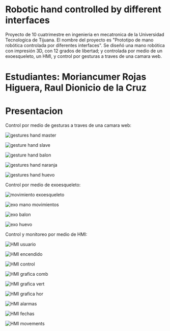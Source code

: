 # Robotic hand controlled by different interfaces

  Proyecto de 10 cuatrimestre en ingenieria en mecatronica de la Universidad Tecnologica de Tijuana.
  El nombre del proyecto es "Prototipo de mano robótica controlada por diferentes interfaces".
  Se diseñó una mano robótica con impresión 3D, con 12 grados de libertad; y controlada por medio de un exoesqueleto,
  un HMI, y control por gesturas a traves de una camara web. 
  
# Estudiantes: Moriancumer Rojas Higuera, Raul Dionicio de la Cruz

# Presentacion

Control por medio de gesturas a traves de una camara web:
  
![gestures hand master](https://user-images.githubusercontent.com/82742790/115182570-09327000-a08f-11eb-8371-044b759c23e6.gif)

![gesture hand slave](https://user-images.githubusercontent.com/82742790/115182590-14859b80-a08f-11eb-86ae-44aebf3ac0c3.gif)

![gesture hand balon](https://user-images.githubusercontent.com/82742790/115182617-2109f400-a08f-11eb-962e-164def2e56a7.gif)

![gestures hand naranja](https://user-images.githubusercontent.com/82742790/115182632-26673e80-a08f-11eb-9a16-1443bdccc53b.gif)

![gestures hand huevo](https://user-images.githubusercontent.com/82742790/115182644-2b2bf280-a08f-11eb-8871-a444a09ac431.gif)

Control por medio de exoesqueleto:
  
![movimiento exoesqueleto](https://user-images.githubusercontent.com/82742790/115182776-6a5a4380-a08f-11eb-9772-e4c7208a5a15.gif)

![exo mano movimientos](https://user-images.githubusercontent.com/82742790/115182670-367f1e00-a08f-11eb-87f2-3276b94910a5.gif)

![exo balon](https://user-images.githubusercontent.com/82742790/115182795-70e8bb00-a08f-11eb-9748-347191d4e2b5.gif)

![exo huevo](https://user-images.githubusercontent.com/82742790/115182809-77773280-a08f-11eb-877f-402088445121.gif)

Control y monitoreo por medio de HMI:
  
![HMI usuario](https://user-images.githubusercontent.com/82742790/115182844-8d84f300-a08f-11eb-8da4-e3381df5c716.gif)

![HMI encendido](https://user-images.githubusercontent.com/82742790/115182855-937ad400-a08f-11eb-8377-4205a007d89b.gif)

![HMI control](https://user-images.githubusercontent.com/82742790/115182870-98d81e80-a08f-11eb-8e77-fee339e77634.gif)

![HMI grafica comb](https://user-images.githubusercontent.com/82742790/115182892-a42b4a00-a08f-11eb-9517-4715e59f56b0.gif)

![HMI grafica vert](https://user-images.githubusercontent.com/82742790/115182911-aa212b00-a08f-11eb-9049-3a928799deeb.gif)

![HMI grafica hor](https://user-images.githubusercontent.com/82742790/115182924-adb4b200-a08f-11eb-8ddf-2337062b6147.gif)

![HMI alarmas](https://user-images.githubusercontent.com/82742790/115182941-b6a58380-a08f-11eb-87bf-97b22d65b543.gif)

![HMI fechas](https://user-images.githubusercontent.com/82742790/115182952-bc9b6480-a08f-11eb-8d28-1ca9529a7a6c.gif)

![HMI movements](https://user-images.githubusercontent.com/82742790/115182973-c624cc80-a08f-11eb-9ec5-99ccf357fa92.gif)

